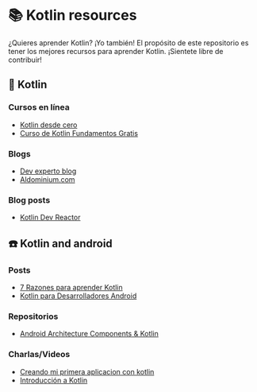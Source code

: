 # :books: Kotlin resources 

¿Quieres aprender Kotlin? ¡Yo también! 
El propósito de este repositorio es tener los mejores recursos para aprender Kotlin. ¡Sientete libre de contribuir!

## :hatched_chick: Kotlin

### Cursos en línea
* [Kotlin desde cero](https://www.youtube.com/playlist?list=PLh_neeN4BQCkH8lDUQ53tkFbRmLAV4g8P)
* [Curso de Kotlin Fundamentos Gratis](https://devcode.la/cursos/kotlin/)
 
### Blogs

* [Dev experto blog](https://devexperto.com/blog/)
* [Aldominium.com](http://aldominium.com/)

### Blog posts

* [Kotlin Dev Reactor](https://medium.com/kotlin-dev-reactor)

## :phone: Kotlin and android
 
### Posts
* [7 Razones para aprender Kotlin](https://keepcoding.io/es/7-razones-aprender-kotlin/)
* [Kotlin para Desarrolladores Android
](https://stories.devacademy.la/kotlin-para-desarrolladores-android-24b1bc689035)

### Repositorios
* [Android Architecture Components & Kotlin](https://github.com/erikcaffrey/Android-Architecture-Components-Kotlin)

### Charlas/Videos
* [Creando mi primera aplicacion con kotlin](https://www.youtube.com/watch?v=NjhaD9134x8)
* [Introducción a Kotlin](https://www.youtube.com/watch?v=LxP8Kvb28mI)

